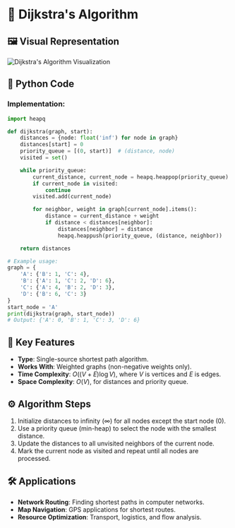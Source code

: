 # 🚦 Dijkstra's Algorithm

## 🖼️ Visual Representation

![Dijkstra's Algorithm Visualization](../../Resources/Dijkstra.gif)


## 🐍 Python Code
### Implementation:
```python
import heapq

def dijkstra(graph, start):
    distances = {node: float('inf') for node in graph}
    distances[start] = 0
    priority_queue = [(0, start)]  # (distance, node)
    visited = set()

    while priority_queue:
        current_distance, current_node = heapq.heappop(priority_queue)
        if current_node in visited:
            continue
        visited.add(current_node)

        for neighbor, weight in graph[current_node].items():
            distance = current_distance + weight
            if distance < distances[neighbor]:
                distances[neighbor] = distance
                heapq.heappush(priority_queue, (distance, neighbor))

    return distances

# Example usage:
graph = {
    'A': {'B': 1, 'C': 4},
    'B': {'A': 1, 'C': 2, 'D': 6},
    'C': {'A': 4, 'B': 2, 'D': 3},
    'D': {'B': 6, 'C': 3}
}
start_node = 'A'
print(dijkstra(graph, start_node))
# Output: {'A': 0, 'B': 1, 'C': 3, 'D': 6}
````

## 🔑 Key Features

* **Type**: Single-source shortest path algorithm.
* **Works With**: Weighted graphs (non-negative weights only).
* **Time Complexity**: $O((V + E) \log V)$, where $V$ is vertices and $E$ is edges.
* **Space Complexity**: $O(V)$, for distances and priority queue.

## ⚙️ Algorithm Steps

1. Initialize distances to infinity ($\infty$) for all nodes except the start node ($0$).
2. Use a priority queue (min-heap) to select the node with the smallest distance.
3. Update the distances to all unvisited neighbors of the current node.
4. Mark the current node as visited and repeat until all nodes are processed.

## 🛠️ Applications

* **Network Routing**: Finding shortest paths in computer networks.
* **Map Navigation**: GPS applications for shortest routes.
* **Resource Optimization**: Transport, logistics, and flow analysis.
